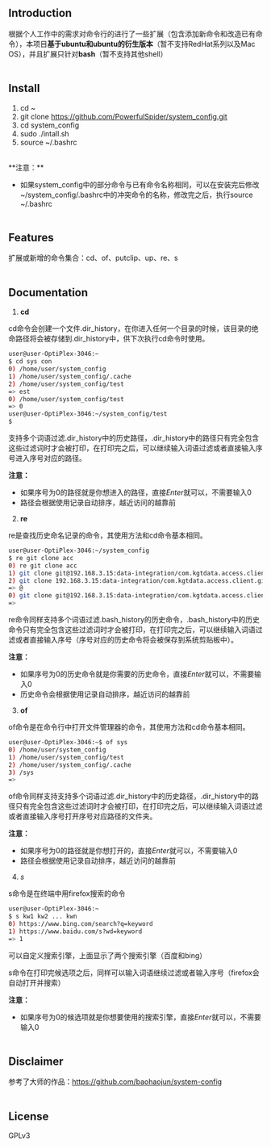 ## Introduction

根据个人工作中的需求对命令行的进行了一些扩展（包含添加新命令和改造已有命令），本项目**基于ubuntu和ubuntu的衍生版本**（暂不支持RedHat系列以及Mac OS），并且扩展只针对**bash**（暂不支持其他shell）
</br></br>

## Install

1. cd ~
2. git clone https://github.com/PowerfulSpider/system_config.git
3. cd system_config
4. sudo ./intall.sh
5. source ~/.bashrc
  </br>
**注意：**

- 如果system_config中的部分命令与已有命令名称相同，可以在安装完后修改~/system_config/.bashrc中的冲突命令的名称，修改完之后，执行source ~/.bashrc
  </br></br>

## Features

扩展或新增的命令集合：cd、of、putclip、up、re、s
</br></br>

## Documentation

1. **cd**

cd命令会创建一个文件.dir_history，在你进入任何一个目录的时候，该目录的绝命路径将会被存储到.dir_history中，供下次执行cd命令时使用。

```sh
user@user-OptiPlex-3046:~
$ cd sys con
0) /home/user/system_config
1) /home/user/system_config/.cache
2) /home/user/system_config/test
=> est
0) /home/user/system_config/test
=> 0
user@user-OptiPlex-3046:~/system_config/test
$ 
```

支持多个词语过滤.dir_history中的历史路径，.dir_history中的路径只有完全包含这些过滤词时才会被打印，在打印完之后，可以继续输入词语过滤或者直接输入序号进入序号对应的路径。

**注意：**

- 如果序号为0的路径就是你想进入的路径，直接*Enter*就可以，不需要输入0
- 路径会根据使用记录自动排序，越近访问的越靠前
  </br>

2. **re**

re是查找历史命名记录的命令，其使用方法和cd命令基本相同。

```sh
user@user-OptiPlex-3046:~/system_config
$ re git clone acc
0) re git clone acc
1) git clone git@192.168.3.15:data-integration/com.kgtdata.access.client.git
2) git clone 192.168.3.15:data-integration/com.kgtdata.access.client.git
=> @
0) git clone git@192.168.3.15:data-integration/com.kgtdata.access.client.git
=> 
```

re命令同样支持多个词语过滤.bash_history的历史命令，.bash_history中的历史命令只有完全包含这些过滤词时才会被打印，在打印完之后，可以继续输入词语过滤或者直接输入序号（序号对应的历史命令将会被保存到系统剪贴板中）。

**注意：**

- 如果序号为0的历史命令就是你需要的历史命令，直接*Enter*就可以，不需要输入0
- 历史命令会根据使用记录自动排序，越近访问的越靠前
  </br>

3. **of**

of命令是在命令行中打开文件管理器的命令，其使用方法和cd命令基本相同。

```sh
user@user-OptiPlex-3046:~$ of sys
0) /home/user/system_config
1) /home/user/system_config/test
2) /home/user/system_config/.cache
3) /sys
=> 
```

of命令同样支持支持多个词语过滤.dir_history中的历史路径，.dir_history中的路径只有完全包含这些过滤词时才会被打印，在打印完之后，可以继续输入词语过滤或者直接输入序号打开序号对应路径的文件夹。

**注意：**

- 如果序号为0的路径就是你想打开的，直接*Enter*就可以，不需要输入0
- 路径会根据使用记录自动排序，越近访问的越靠前
  </br>

4. *s*


s命令是在终端中用firefox搜索的命令

```sh
user@user-OptiPlex-3046:~
$ s kw1 kw2 ... kwn
0) https://www.bing.com/search?q=keyword
1) https://www.baidu.com/s?wd=keyword
=> 1
```

可以自定义搜索引擎，上面显示了两个搜索引擎（百度和bing）

s命令在打印完候选项之后，同样可以输入词语继续过滤或者输入序号（firefox会自动打开并搜索）

**注意：**

- 如果序号为0的候选项就是你想要使用的搜索引擎，直接*Enter*就可以，不需要输入0
  </br></br>


## Disclaimer

参考了大师的作品：https://github.com/baohaojun/system-config
</br></br>


## License

GPLv3